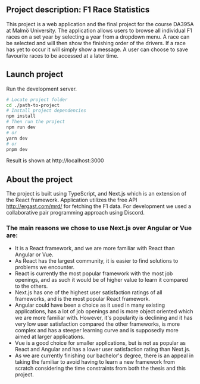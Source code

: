 ## Project description: F1 Race Statistics
This project is a web application and the final project for the course DA395A at Malmö University.
The application allows users to browse all individual F1 races on a set year by selecting a year from a dropdown menu.
A race can be selected and will then show the finishing order of the drivers. If a race has yet to occur it will simply show a message.
A user can choose to save favourite races to be accessed at a later time.

## Launch project

Run the development server.

```bash
# Locate project folder
cd ./path-to-project
# Install project dependencies
npm install
# Then run the project
npm run dev
# or
yarn dev
# or
pnpm dev
```
Result is shown at http://localhost:3000

## About the project
The project is built using TypeScript, and Next.js which is an extension of the React framework.
Application utilizes the free API http://ergast.com/mrd/ for fetching the F1 data.
For development we used a collaborative pair programming approach using Discord.
### The main reasons we chose to use Next.js over Angular or Vue are:
- It is a React framework, and we are more familiar with React than Angular or Vue.
- As React has the largest community, it is easier to find solutions to problems we encounter.
- React is currently the most popular framework with the most job openings, and as such it would be of higher value to learn it compared to the others.
- Next.js has one of the highest user satisfaction ratings of all frameworks, and is the most popular React framework.
- Angular could have been a choice as it used in many existing applications, has a lot of job openings and is more object oriented which we are more familiar with. However, it's popularity is declining and it has very low user satisfaction compared the other frameworks, is more complex and has a steeper learning curve and is supposedly more aimed at larger applications.
- Vue is a good choice for smaller applications, but is not as popular as React and Angular and has a lower user satisfaction rating than Next.js.
- As we are currently finishing our bachelor's degree, there is an appeal in taking the familiar to avoid having to learn a new framework from scratch considering the time constraints from both the thesis and this project.